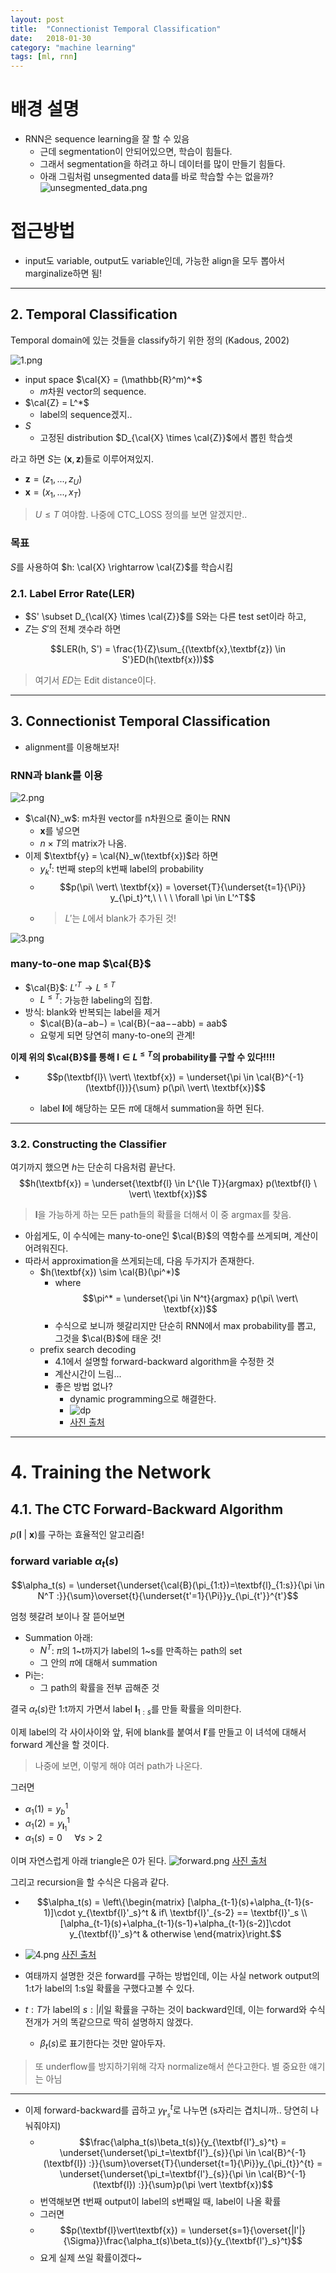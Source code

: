 ```yaml
---
layout: post
title:  "Connectionist Temporal Classification"
date:   2018-01-30
category: "machine learning"
tags: [ml, rnn]
---
```

# 배경 설명

* RNN은 sequence learning을 잘 할 수 있음
  * 근데 segmentation이 안되어있으면, 학습이 힘들다.
  * 그래서 segmentation을 하려고 하니 데이터를 많이 만들기 힘들다.
  * 아래 그림처럼 unsegmented data를 바로 학습할 수는 없을까?
![unsegmented_data.png](/resources/E1B1F252438A4CD31432EDB28FE021AF.png)

# 접근방법

* input도 variable, output도 variable인데, 가능한 align을 모두 뽑아서 marginalize하면 됨!

---
## 2. Temporal Classification
Temporal domain에 있는 것들을 classify하기 위한 정의 (Kadous, 2002)

![1.png](/resources/47A72BA20978C6FDDAFA790E74A96963.png)

* input space $\cal{X} = (\mathbb{R}^m)^*$
  * $m$차원 vector의 sequence.
* $\cal{Z} = L^*$
  * label의 sequence겠지..
* $S$
  * 고정된 distribution $D_{\cal{X} \times \cal{Z}}$에서 뽑힌 학습셋

라고 하면 $S$는 $(\textbf{x}, \textbf{z})$들로 이루어져있지.

* $\textbf{z} = (z_1, ... , z_U)$
* $\textbf{x} = (x_1, ... , x_T)$

> $U \le T$ 여야함. 나중에 CTC_LOSS 정의를 보면 알겠지만..

### 목표
$S$를 사용하여 $h: \cal{X} \rightarrow \cal{Z}$를 학습시킴

### 2.1. Label Error Rate(LER)

* $S' \subset D_{\cal{X} \times \cal{Z}}$를 S와는 다른 test set이라 하고,
* $Z$는 $S'$의 전체 갯수라 하면

$$LER(h, S') = \frac{1}{Z}\sum_{(\textbf{x},\textbf{z}) \in S'}ED(h(\textbf{x}))$$

> 여기서 $ED$는 Edit distance이다.

---

## 3. Connectionist Temporal Classification

* alignment를 이용해보자!

### RNN과 blank를 이용

![2.png](/resources/939B01F1007D0E28F611309E3171815A.png)

* $\cal{N}_w$: m차원 vector를 n차원으로 줄이는 RNN
  * $\textbf{x}$를 넣으면
  * $n\times T$의 matrix가 나옴.
* 이제 $\textbf{y} = \cal{N}_w(\textbf{x})$라 하면  
  * $y_k^t$: t번째 step의 k번째 label의 probability
  * $$p(\pi\ \vert\ \textbf{x}) = \overset{T}{\underset{t=1}{\Pi}} y_{\pi_t}^t,\ \ \ \ \forall \pi \in L'^T$$
  * > $L'$는 $L$에서 blank가 추가된 것!

![3.png](/resources/0717629E7AC523BAB06B36A592630106.png)

### many-to-one map $\cal{B}$

* $\cal{B}$: $L'^T \rightarrow L^{\le T}$
  * $L^{\le T}$: 가능한 labeling의 집합.
* 방식: blank와 반복되는 label을 제거
  * $\cal{B}(a−ab−) = \cal{B}(−aa−−abb) = aab$
  * 요렇게 되면 당연히 many-to-one의 관계!
  
**이제 위의 $\cal{B}$를 통해 $\textbf{l} \in L^{\le T}$의 probability를 구할 수 있다!!!!**
* $$p(\textbf{l}\ \vert\ \textbf{x}) = \underset{\pi \in \cal{B}^{-1}(\textbf{l})}{\sum} p(\pi\ \vert\ \textbf{x})$$

  * label $\textbf{l}$에 해당하는 모든 $\pi$에 대해서 summation을 하면 된다.

---

### 3.2. Constructing the Classifier

여기까지 했으면 $h$는 단순히 다음처럼 끝난다.
$$h(\textbf{x}) = \underset{\textbf{l} \in L^{\le T}}{argmax} p(\textbf{l} \ \vert\ \textbf{x})$$
> $\textbf{l}$을 가능하게 하는 모든 path들의 확률을 더해서 이 중 argmax를 찾음.

* 아쉽게도, 이 수식에는 many-to-one인 $\cal{B}$의 역함수를 쓰게되며, 계산이 어려워진다.
* 따라서 approximation을 쓰게되는데, 다음 두가지가 존재한다.
  * $h(\textbf{x}) \sim \cal{B}(\pi^*)$ 
    * where $$\pi^* = \underset{\pi \in N^t}{argmax} p(\pi\ \vert\ \textbf{x})$$
    * 수식으로 보니까 헷갈리지만 단순히 RNN에서 max probability를 뽑고, 그것을 $\cal{B}$에 태운 것!
  * prefix search decoding
    * 4.1에서 설명할 forward-backward algorithm을 수정한 것
    * 계산시간이 느림...
    * 좋은 방법 없나?
      * dynamic programming으로 해결한다.  
      * ![dp](/resources/5D02B0950C7C1BB0DFE4F1DB29E7CB85.png)
      * [사진 출처](https://distill.pub/2017/ctc/)

---
# 4. Training the Network

## 4.1. The CTC Forward-Backward Algorithm

$p(\textbf{l}\ \vert\ \textbf{x})$를 구하는 효율적인 알고리즘!

### forward variable $\alpha_t(s)$
$$\alpha_t(s) = \underset{\underset{\cal{B}(\pi_{1:t})=\textbf{l}_{1:s}}{\pi \in N^T :}}{\sum}\overset{t}{\underset{t'=1}{\Pi}}y_{\pi_{t'}}^{t'}$$

엄청 헷갈려 보이나 잘 뜯어보면
* Summation 아래:
  * $N^T$: $\pi$의 1~t까지가 label의 1~s를 만족하는 path의 set 
  * 그 안의 $\pi$에 대해서 summation
* Pi는:
  * 그 path의 확률을 전부 곱해준 것
  
결국 $\alpha_t(s)$란 1:t까지 가면서 label $\textbf{l}_{1:s}$를 만들 확률을 의미한다.

이제 label의 각 사이사이와 앞, 뒤에 blank를 붙여서 $\textbf{l}'$를 만들고 이 녀석에 대해서 forward 계산을 할 것이다.

> 나중에 보면, 이렇게 해야 여러 path가 나온다.

그러면 
* $\alpha_1(1) = y_b^1$
* $\alpha_1(2) = y_{\textbf{l}_1}^1$
* $\alpha_1(s) = 0\ \ \ \ \ \forall s > 2$

이며 자연스럽게 아래 triangle은 0가 된다.
![forward.png](/resources/51359B4E9D097A905E783242A79C1BDF.png)
[사진 출처](https://distill.pub/2017/ctc/)

그리고 recursion을 할 수식은 다음과 같다.
* $$\alpha_t(s) = \left\{\begin{matrix} [\alpha_{t-1}(s)+\alpha_{t-1}(s-1)]\cdot y_{\textbf{l}'_s}^t & if\ \textbf{l}'_{s-2} == \textbf{l}'_s \\ [\alpha_{t-1}(s)+\alpha_{t-1}(s-1)+\alpha_{t-1}(s-2)]\cdot y_{\textbf{l}'_s}^t & otherwise  \end{matrix}\right.$$
* ![4.png](/resources/8C27291828E51C28655630EFE4FF889D.png)
[사진 출처](https://distill.pub/2017/ctc/)

* 여태까지 설명한 것은 forward를 구하는 방법인데, 이는 사실 network output의 1:t가 label의 1:s일 확률을 구했다고볼 수 있다.
* $t:T$가 label의 $s:\vert l\vert$일 확률을 구하는 것이 backward인데, 이는 forward와 수식전개가 거의 똑같으므로 딱히 설명하지 않겠다.
  * $\beta_t(s)$로 표기한다는 것만 알아두자.

> 또 underflow를 방지하기위해 각자 normalize해서 쓴다고한다. 별 중요한 얘기는 아님

---

* 이제 forward-backward를 곱하고 $y_{\textbf{l'}_s}^t$로 나누면 (s자리는 겹치니까.. 당연히 나눠줘야지)
  * $$\frac{\alpha_t(s)\beta_t(s)}{y_{\textbf{l'}_s}^t} = \underset{\underset{\pi_t=\textbf{l'}_{s}}{\pi \in \cal{B}^{-1}(\textbf{l}) :}}{\sum}\overset{T}{\underset{t=1}{\Pi}}y_{\pi_{t}}^{t} = \underset{\underset{\pi_t=\textbf{l'}_{s}}{\pi \in \cal{B}^{-1}(\textbf{l}) :}}{\sum}p(\pi \vert \textbf{x})$$
  * 번역해보면 t번째 output이 label의 s번째일 때, label이 나올 확률
  * 그러면
  * $$p(\textbf{l}\vert\textbf{x}) = \underset{s=1}{\overset{|l'|}{\Sigma}}\frac{\alpha_t(s)\beta_t(s)}{y_{\textbf{l'}_s}^t}$$
  * 요게 실제 쓰일 확률이겠다~
